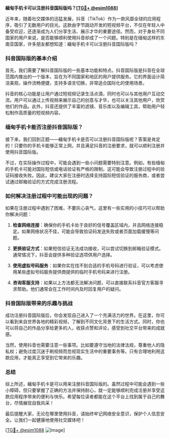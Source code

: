 **緬甸手机卡可以注册抖音国际版吗？[[TG💪+ @esim1088](https://t.me/s/esim1088)]**

近年来，随着社交媒体的迅猛发展，抖音（TikTok）作为一款风靡全球的应用程序，吸引了无数用户的目光。这款由字节跳动开发的短视频平台，不仅在年轻人中备受欢迎，还逐渐成为人们分享生活、展示才华的重要途径。然而，对于身处不同国家的用户来说，是否能够顺利使用抖音却成了一个问题。特别是在缅甸这样的东南亚国家，许多朋友都想知道：緬甸手机卡可以注册抖音国际版吗？

### 抖音国际版的基本介绍

首先，我们需要了解抖音国际版的一些基本功能和特点。抖音国际版是抖音在全球范围内推出的一个版本，旨在为不同国家和地区的用户提供服务。它的界面设计简洁美观，操作流畅便捷，支持多语言切换，非常适合国际化的使用场景。

抖音的核心功能是让用户通过短视频记录生活点滴，同时也可以与其他用户互动交流。用户可以通过上传视频来展示自己的创意与才华，也可以关注其他用户，欣赏他们的作品。此外，抖音还提供了丰富的滤镜、音乐库以及编辑工具，帮助用户轻松制作高质量的短视频内容。

### 缅甸手机卡能否注册抖音国际版？

接下来，我们回到正题——緬甸手机卡是否可以注册抖音国际版呢？答案是肯定的！只要你的手机卡能够正常上网，并且满足抖音的注册要求，就可以顺利注册并使用抖音国际版。

不过，在实际操作过程中，可能会遇到一些小问题需要特别注意。例如，有些缅甸的手机卡可能对国际短信或电话验证有严格的限制，这可能会导致注册过程中的验证码接收失败。因此，建议大家在注册时选择支持国际短信验证的服务商，或者尝试通过邮箱验证的方式完成注册流程。

### 如何解决注册过程中可能出现的问题？

如果在注册过程中遇到了困难，不要灰心丧气，这里有一些实用的小技巧可以帮助你解决问题：

1. **检查网络连接**：确保你的手机卡处于良好的信号覆盖区域内，并且网络连接稳定。如果网络状况不佳，可能会导致验证码发送失败或者页面加载缓慢等问题。
   
2. **更换验证方式**：如果短信验证无法成功接收，可以尝试切换到邮箱验证模式。通常情况下，抖音会提供多种验证选项供用户选择。

3. **使用虚拟号码服务**：如果你实在找不到合适的手机号码进行验证，可以考虑使用某些虚拟号码服务提供商提供的临时手机号码来进行注册。

4. **咨询客服支持**：如果以上方法都无法解决问题，可以直接联系抖音官方客服寻求帮助。他们通常会在工作时间内及时回复用户的疑问。

### 抖音国际版带来的乐趣与挑战

成功注册抖音国际版后，你会发现自己进入了一个充满活力的世界。在这里，你可以看到来自世界各地的精彩视频，了解到不同文化背景下的生活方式。同时，你也可以将自己的作品分享给更多的人，收获点赞和评论，感受到社交平台带来的成就感。

当然，使用抖音也需要注意一些事项。比如要遵守当地的法律法规，尊重他人的隐私权；避免过度沉迷于刷视频而忽视现实生活中的重要事务等。只有合理地利用这款应用，才能真正享受到它带来的乐趣。

### 总结

综上所述，緬甸手机卡是可以用来注册抖音国际版的。虽然过程中可能会遇到一些小障碍，但只要掌握了正确的方法并保持耐心，就一定能够顺利完成注册并享受这款应用程序带来的便利与快乐。希望每位读者都能在这个平台上找到属于自己的舞台，尽情展现自我风采！

最后提醒大家，无论在哪里使用抖音，请始终牢记网络安全意识，保护个人信息安全。让我们一起健康地使用社交媒体吧！

[[TG💪+ @esim1088](https://t.me/s/esim1088) ![Image](https://i.postimg.cc/4NQfJmqS/Snipaste-2025-05-13-00-14-12.png)]